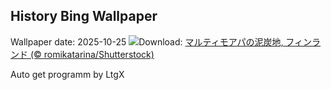 ## History Bing Wallpaper
Wallpaper date: 2025-10-25
![](https://www.bing.com/th?id=OHR.MartimoaapaFinland_JA-JP4112991986_UHD.jpg&w=1000)Download: [マルティモアパの泥炭地, フィンランド (© romikatarina/Shutterstock)](https://www.bing.com/th?id=OHR.MartimoaapaFinland_JA-JP4112991986_UHD.jpg)

Auto get programm by LtgX
